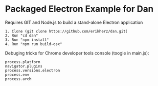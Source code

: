 # Packaged Electron Example for Dan
Requires GIT and Node.js to build a stand-alone Electron application
```
1. Clone (git clone https://github.com/erikherz/dan.git)
2. Run "cd dan"
3. Run "npm install"
4. Run "npm run build-osx"
```
Debuging tricks for Chrome developer tools console (toogle in main.js):
```
process.platform
navigator.plugins
process.versions.electron
process.env
process.arch
```
